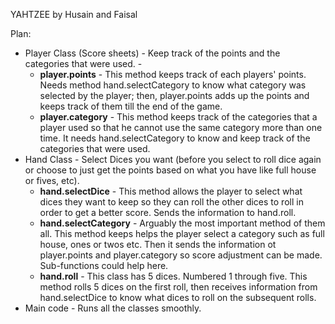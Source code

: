 YAHTZEE by Husain and Faisal

Plan:
* Player Class (Score sheets) - Keep track of the points and the categories that were used. - 
  * **player.points** - This method keeps track of each players' points. Needs method hand.selectCategory to know what category was selected by the player; then, player.points adds up the points and keeps track of them till the end of the game. 
  * **player.category** - This method keeps track of the categories that a player used so that he cannot use the same category more than one time. It needs hand.selectCategory to know and keep track of the categories that were used. 
* Hand Class - Select Dices you want (before you select to roll dice again or choose to just get the points based on what you have like full house or fives, etc). 
  * **hand.selectDice** - This method allows the player to select what dices they want to keep so they can roll the other dices to roll in order to get a better score. Sends the information to hand.roll.
  * **hand.selectCategory** - Arguably the most important method of them all. This method keeps helps the player select a category such as full house, ones or twos etc. Then it sends the information ot player.points and player.category so score adjustment can be made. Sub-functions could help here.
  * **hand.roll** - This class has 5 dices. Numbered 1 through five. This method rolls 5 dices on the first roll, then receives information from hand.selectDice to know what dices to roll on the subsequent rolls.
* Main code - Runs all the classes smoothly. 


